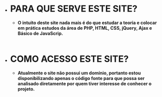 <ul>
    <li>
        <h1>PARA QUE SERVE ESTE SITE?</h1>
    </li>
    <ul>
        <li>
            <strong>O intuito deste site nada mais é do que estudar a teoria e colocar em prática estudos da área de PHP, HTML, CSS, jQuery, Ajax e Básico de JavaScrip.</strong>
        </li>
    </ul>
    <br>
    <li>
        <h1>COMO ACESSO ESTE SITE?</h1>
    </li>
    <ul>
        <li>
            <strong>Atualmente o site não possui um domínio, portanto estou disponibilizando apenas o código fonte para que possa ser analisado diretamente por quem tiver interesse de conhecer o projeto.</strong>
        </li>
    </ul>
</ul>

